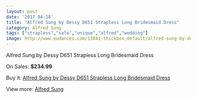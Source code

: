 ```yaml
---
layout: post
date: '2017-04-18'
title: "Alfred Sung by Dessy D651 Strapless Long Bridesmaid Dress"
category: Alfred Sung
tags: ["strapless","sale","unique","alfred","wedding"]
image: http://www.eudances.com/13841-thickbox_default/alfred-sung-by-dessy-d651-strapless-long-bridesmaid-dress.jpg
---
```

Alfred Sung by Dessy D651 Strapless Long Bridesmaid Dress

On Sales: **$234.99**
<a href="https://www.eudances.com/en/alfred-sung/4159-alfred-sung-by-dessy-d651-strapless-long-bridesmaid-dress.html"><amp-img layout="responsive" width="600" height="600" src="//www.eudances.com/13841-thickbox_default/alfred-sung-by-dessy-d651-strapless-long-bridesmaid-dress.jpg" alt="Alfred Sung by Dessy D651 Strapless Long Bridesmaid Dress 0" /></a>
<a href="https://www.eudances.com/en/alfred-sung/4159-alfred-sung-by-dessy-d651-strapless-long-bridesmaid-dress.html"><amp-img layout="responsive" width="600" height="600" src="//www.eudances.com/13844-thickbox_default/alfred-sung-by-dessy-d651-strapless-long-bridesmaid-dress.jpg" alt="Alfred Sung by Dessy D651 Strapless Long Bridesmaid Dress 1" /></a>
<a href="https://www.eudances.com/en/alfred-sung/4159-alfred-sung-by-dessy-d651-strapless-long-bridesmaid-dress.html"><amp-img layout="responsive" width="600" height="600" src="//www.eudances.com/13843-thickbox_default/alfred-sung-by-dessy-d651-strapless-long-bridesmaid-dress.jpg" alt="Alfred Sung by Dessy D651 Strapless Long Bridesmaid Dress 2" /></a>
<a href="https://www.eudances.com/en/alfred-sung/4159-alfred-sung-by-dessy-d651-strapless-long-bridesmaid-dress.html"><amp-img layout="responsive" width="600" height="600" src="//www.eudances.com/13842-thickbox_default/alfred-sung-by-dessy-d651-strapless-long-bridesmaid-dress.jpg" alt="Alfred Sung by Dessy D651 Strapless Long Bridesmaid Dress 3" /></a>

Buy it: [Alfred Sung by Dessy D651 Strapless Long Bridesmaid Dress](https://www.eudances.com/en/alfred-sung/4159-alfred-sung-by-dessy-d651-strapless-long-bridesmaid-dress.html "Alfred Sung by Dessy D651 Strapless Long Bridesmaid Dress")

View more: [Alfred Sung](https://www.eudances.com/en/52-alfred-sung "Alfred Sung")